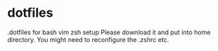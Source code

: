 # dotfiles
.dotfiles for bash vim zsh setup
Please download it and put into home directory.
You might need to reconfigure the .zshrc etc.
